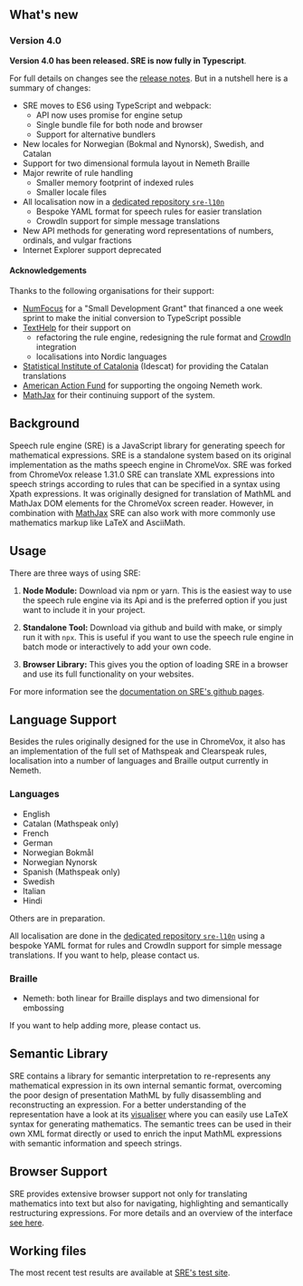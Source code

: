 ## What's new

### Version 4.0

**Version 4.0 has been released. SRE is now fully in Typescript**.

For full details on changes see the [release
notes](https://github.com/zorkow/speech-rule-engine/releases/tag/v4.0.0). But in
a nutshell here is a summary of changes:

* SRE moves to ES6 using TypeScript and webpack:
    * API now uses promise for engine setup
    * Single bundle file for both node and browser
    * Support for alternative bundlers
* New locales for Norwegian (Bokmal and Nynorsk), Swedish, and Catalan
* Support for two dimensional formula layout in Nemeth Braille
* Major rewrite of rule handling
    * Smaller memory footprint of indexed rules
    * Smaller locale files
* All localisation now in a [dedicated repository `sre-l10n`](https://github.com/Speech-Rule-Engine/sre-l10n/)
    * Bespoke YAML format for speech rules for easier translation
    * CrowdIn support for simple message translations
* New API methods for generating word representations of numbers, ordinals, and vulgar fractions
* Internet Explorer support deprecated


#### Acknowledgements

Thanks to the following organisations for their support:

* [NumFocus](https://numfocus.org) for a "Small Development Grant" that financed a one week sprint to make the initial conversion to TypeScript possible
* [TextHelp](https://texthelp.com) for their support on
    * refactoring the rule engine, redesigning the rule format and [CrowdIn](https://crowdin.com/) integration
    * localisations into Nordic languages
* [Statistical Institute of Catalonia](https://www.idescat.cat/) (Idescat) for providing the Catalan translations
* [American Action Fund](https://www.actionfund.org/) for supporting the ongoing Nemeth work.
* [MathJax](https://mathjax.org) for their continuing support of the system.



## Background

Speech rule engine (SRE) is a JavaScript library for generating speech for
mathematical expressions. SRE is a standalone system based on its original
implementation as the maths speech engine in ChromeVox. SRE was forked from
ChromeVox release 1.31.0 SRE can translate XML expressions into speech strings
according to rules that can be specified in a syntax using Xpath expressions.
It was originally designed for translation of MathML and MathJax DOM elements
for the ChromeVox screen reader. However, in combination with
[MathJax](https://mathjax.org) SRE can also work with more commonly use
mathematics markup like LaTeX and AsciiMath.

## Usage

There are three ways of using SRE:

1. **Node Module:** Download via npm or yarn. This is the
easiest way to use the speech rule engine via its Api and is the preferred
option if you just want to include it in your project.

2. **Standalone Tool:** Download via github and build with
make, or simply run it with ```npx```. This is useful if you want to use the
speech rule engine in batch mode or interactively to add your own code.

3. **Browser Library:** This gives you the option of loading SRE in a browser
   and use its full functionality on your websites.

For more information see the [documentation on SRE's github
pages](https://github.com/zorkow/speech-rule-engine).


## Language Support

Besides the rules originally designed for the use in ChromeVox, it also has an
implementation of the full set of Mathspeak and Clearspeak rules,
localisation into a number of languages and Braille output currently in Nemeth.

### Languages

* English
* Catalan (Mathspeak only)
* French
* German
* Norwegian Bokmål
* Norwegian Nynorsk
* Spanish (Mathspeak only)
* Swedish
* Italian
* Hindi

Others are in preparation. 

All localisation are done in the [dedicated repository
`sre-l10n`](https://github.com/Speech-Rule-Engine/sre-l10n/) using a bespoke
YAML format for rules and CrowdIn support for simple message translations. If
you want to help, please contact us.

### Braille

* Nemeth: both linear for Braille displays and two dimensional for embossing

If you want to help adding more, please contact us.


## Semantic Library

SRE contains a library for semantic interpretation to re-represents any
mathematical expression in its own internal semantic format, overcoming the poor
design of presentation MathML by fully disassembling and reconstructing an
expression. For a better understanding of the representation have a look at its
[visualiser](https://zorkow.github.io/semantic-tree-visualiser/visualise.html)
where you can easily use LaTeX syntax for generating mathematics. The semantic
trees can be used in their own XML format directly or used to enrich the input
MathML expressions with semantic information and speech strings.

## Browser Support

SRE provides extensive browser support not only for translating mathematics into
text but also for navigating, highlighting and semantically restructuring
expressions. For more details and an overview of the interface [see here](www/keybindings.html).


## Working files

The most recent test results are available at [SRE's test
site](https://speech-rule-engine.github.io/sre-tests/output/).
